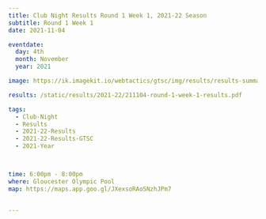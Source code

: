 ```yaml
---
title: Club Night Results Round 1 Week 1, 2021-22 Season
subtitle: Round 1 Week 1
date: 2021-11-04

eventdate:
  day: 4th
  month: November
  year: 2021

image: https://ik.imagekit.io/webtactics/gtsc/img/results/results-summary-1.jpg

results: /static/results/2021-22/211104-round-1-week-1-results.pdf

tags:
  - Club-Night
  - Results
  - 2021-22-Results
  - 2021-22-Results-GTSC
  - 2021-Year



time: 6:00pm - 8:00pm
where: Gloucester Olympic Pool
map: https://maps.app.goo.gl/JXexsoRAoSNzhJPm7


---
```





